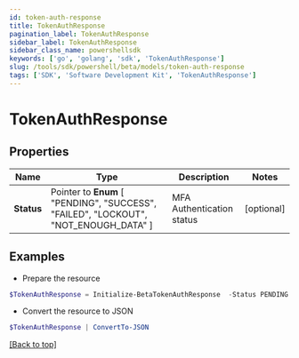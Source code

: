 ```yaml
---
id: token-auth-response
title: TokenAuthResponse
pagination_label: TokenAuthResponse
sidebar_label: TokenAuthResponse
sidebar_class_name: powershellsdk
keywords: ['go', 'golang', 'sdk', 'TokenAuthResponse'] 
slug: /tools/sdk/powershell/beta/models/token-auth-response
tags: ['SDK', 'Software Development Kit', 'TokenAuthResponse']
---
```



# TokenAuthResponse

## Properties

Name | Type | Description | Notes
------------ | ------------- | ------------- | -------------
**Status** |  Pointer to  **Enum** [  "PENDING",    "SUCCESS",    "FAILED",    "LOCKOUT",    "NOT_ENOUGH_DATA" ] | MFA Authentication status | [optional] 

## Examples

- Prepare the resource
```powershell
$TokenAuthResponse = Initialize-BetaTokenAuthResponse  -Status PENDING
```

- Convert the resource to JSON
```powershell
$TokenAuthResponse | ConvertTo-JSON
```


[[Back to top]](#) 

